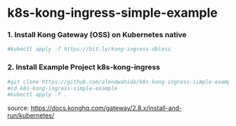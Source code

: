 # k8s-kong-ingress-simple-example

### 1. Install Kong Gateway (OSS) on Kubernetes native
   ```bash
   #kubectl apply -f https://bit.ly/kong-ingress-dbless
   ```
### 2. Install Example Project k8s-kong-ingress
   ```bash
   #git clone https://github.com/alendwahida/k8s-kong-ingress-simple-example.git
   #cd k8s-kong-ingress-simple-example
   #kubectl apply -f .
   ```
   source: https://docs.konghq.com/gateway/2.8.x/install-and-run/kubernetes/
